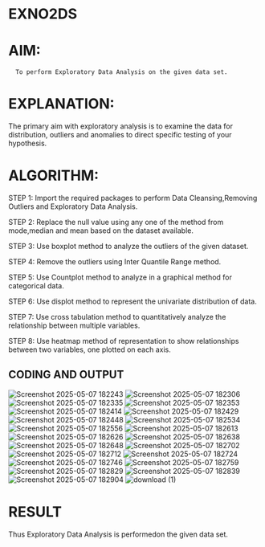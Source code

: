 # EXNO2DS
# AIM:
      To perform Exploratory Data Analysis on the given data set.
      
# EXPLANATION:
  The primary aim with exploratory analysis is to examine the data for distribution, outliers and anomalies to direct specific testing of your hypothesis.
  
# ALGORITHM:
STEP 1: Import the required packages to perform Data Cleansing,Removing Outliers and Exploratory Data Analysis.

STEP 2: Replace the null value using any one of the method from mode,median and mean based on the dataset available.

STEP 3: Use boxplot method to analyze the outliers of the given dataset.

STEP 4: Remove the outliers using Inter Quantile Range method.

STEP 5: Use Countplot method to analyze in a graphical method for categorical data.

STEP 6: Use displot method to represent the univariate distribution of data.

STEP 7: Use cross tabulation method to quantitatively analyze the relationship between multiple variables.

STEP 8: Use heatmap method of representation to show relationships between two variables, one plotted on each axis.

## CODING AND OUTPUT
![Screenshot 2025-05-07 182243](https://github.com/user-attachments/assets/92d5949b-68b7-49bd-808f-219742ee4f88)
![Screenshot 2025-05-07 182306](https://github.com/user-attachments/assets/27e558ca-b8f8-4bdb-88f1-b786d4df2ae3)
![Screenshot 2025-05-07 182335](https://github.com/user-attachments/assets/cbd1c124-902a-4be4-b0b6-1a86a8f06df2)
![Screenshot 2025-05-07 182353](https://github.com/user-attachments/assets/d2eda524-333e-49fb-82a2-7da0cf847a72)
![Screenshot 2025-05-07 182414](https://github.com/user-attachments/assets/86099d10-22f1-4198-8984-2052fa8a744f)
![Screenshot 2025-05-07 182429](https://github.com/user-attachments/assets/b619ab3b-5aa4-4a4d-9c05-b67e2f232a5e)
![Screenshot 2025-05-07 182448](https://github.com/user-attachments/assets/c7245c23-a98f-42f4-a2a3-20889a690dbe)
![Screenshot 2025-05-07 182534](https://github.com/user-attachments/assets/89c3119c-27c0-4c32-809a-08018218ee69)
![Screenshot 2025-05-07 182556](https://github.com/user-attachments/assets/dd598282-fe82-4a2d-a879-2212d5a3a593)
![Screenshot 2025-05-07 182613](https://github.com/user-attachments/assets/316ac15d-1f25-42b2-882e-0adf86f770da)
![Screenshot 2025-05-07 182626](https://github.com/user-attachments/assets/7b658d41-840b-4f6c-a91e-00fdb572a3c6)
![Screenshot 2025-05-07 182638](https://github.com/user-attachments/assets/2c9a31ca-eabb-4a10-bf00-a01813e28b8b)
![Screenshot 2025-05-07 182648](https://github.com/user-attachments/assets/026a63d1-9280-45ba-aabc-ad1752c1fa47)
![Screenshot 2025-05-07 182702](https://github.com/user-attachments/assets/b78c0e6f-6dd0-4692-a5af-25f97abc852a)
![Screenshot 2025-05-07 182712](https://github.com/user-attachments/assets/067aa553-45ae-4737-b7e4-6b08a9ea78f9)
![Screenshot 2025-05-07 182724](https://github.com/user-attachments/assets/cd62c64f-e668-4dcf-8529-2e5063ebd38f)
![Screenshot 2025-05-07 182746](https://github.com/user-attachments/assets/7a23a01d-2fdb-4833-b528-d7efcb8b944d)
![Screenshot 2025-05-07 182759](https://github.com/user-attachments/assets/18853cca-b0c6-4a9c-b6d9-664e2f25e6ad)
![Screenshot 2025-05-07 182829](https://github.com/user-attachments/assets/3af66fe4-6593-491f-8eea-deb993e86d6a)
![Screenshot 2025-05-07 182839](https://github.com/user-attachments/assets/d69a9dff-af9b-4f7c-b7c0-deb6a29e590f)
![Screenshot 2025-05-07 182904](https://github.com/user-attachments/assets/26e1ba60-b8e7-4951-8b57-f42491da9ca5)
![download (1)](https://github.com/user-attachments/assets/237e5ce7-d33f-4967-8514-b6c89604503c)

# RESULT
 Thus Exploratory Data Analysis is performedon the given data set. 
